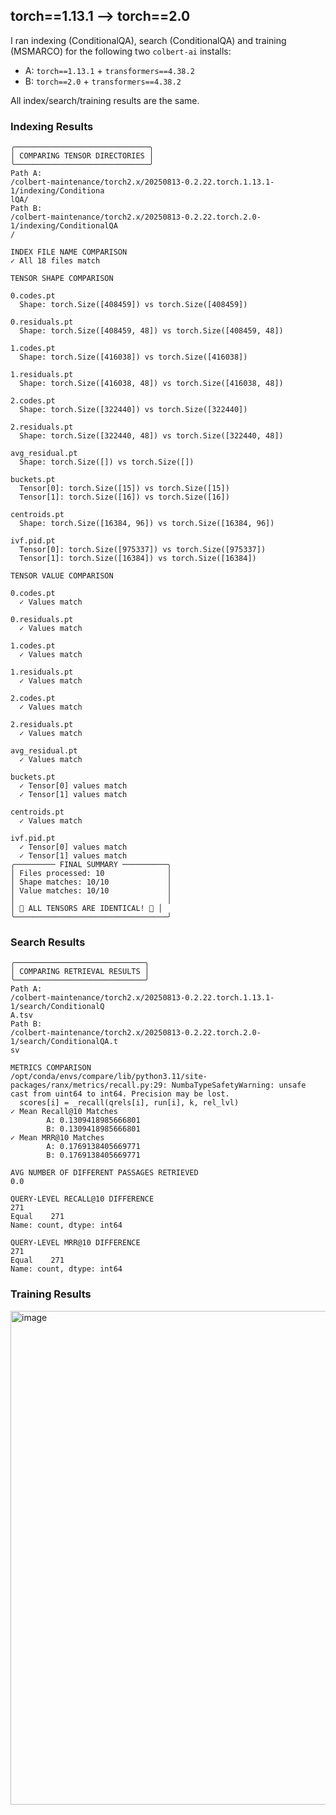## torch==1.13.1 --> torch==2.0

I ran indexing (ConditionalQA), search (ConditionalQA) and training (MSMARCO) for the following two `colbert-ai` installs:

- A: `torch==1.13.1` + `transformers==4.38.2`
- B: `torch==2.0` + `transformers==4.38.2`

All index/search/training results are the same.

### Indexing Results

```
╭──────────────────────────────╮
│ COMPARING TENSOR DIRECTORIES │
╰──────────────────────────────╯
Path A: 
/colbert-maintenance/torch2.x/20250813-0.2.22.torch.1.13.1-1/indexing/Conditiona
lQA/
Path B: 
/colbert-maintenance/torch2.x/20250813-0.2.22.torch.2.0-1/indexing/ConditionalQA
/

INDEX FILE NAME COMPARISON
✓ All 18 files match

TENSOR SHAPE COMPARISON

0.codes.pt
  Shape: torch.Size([408459]) vs torch.Size([408459])

0.residuals.pt
  Shape: torch.Size([408459, 48]) vs torch.Size([408459, 48])

1.codes.pt
  Shape: torch.Size([416038]) vs torch.Size([416038])

1.residuals.pt
  Shape: torch.Size([416038, 48]) vs torch.Size([416038, 48])

2.codes.pt
  Shape: torch.Size([322440]) vs torch.Size([322440])

2.residuals.pt
  Shape: torch.Size([322440, 48]) vs torch.Size([322440, 48])

avg_residual.pt
  Shape: torch.Size([]) vs torch.Size([])

buckets.pt
  Tensor[0]: torch.Size([15]) vs torch.Size([15])
  Tensor[1]: torch.Size([16]) vs torch.Size([16])

centroids.pt
  Shape: torch.Size([16384, 96]) vs torch.Size([16384, 96])

ivf.pid.pt
  Tensor[0]: torch.Size([975337]) vs torch.Size([975337])
  Tensor[1]: torch.Size([16384]) vs torch.Size([16384])

TENSOR VALUE COMPARISON

0.codes.pt
  ✓ Values match

0.residuals.pt
  ✓ Values match

1.codes.pt
  ✓ Values match

1.residuals.pt
  ✓ Values match

2.codes.pt
  ✓ Values match

2.residuals.pt
  ✓ Values match

avg_residual.pt
  ✓ Values match

buckets.pt
  ✓ Tensor[0] values match
  ✓ Tensor[1] values match

centroids.pt
  ✓ Values match

ivf.pid.pt
  ✓ Tensor[0] values match
  ✓ Tensor[1] values match
╭───────── FINAL SUMMARY ──────────╮
│ Files processed: 10              │
│ Shape matches: 10/10             │
│ Value matches: 10/10             │
│                                  │
│ 🎉 ALL TENSORS ARE IDENTICAL! 🎉 │
╰──────────────────────────────────╯
```

### Search Results

```
╭─────────────────────────────╮
│ COMPARING RETRIEVAL RESULTS │
╰─────────────────────────────╯
Path A: 
/colbert-maintenance/torch2.x/20250813-0.2.22.torch.1.13.1-1/search/ConditionalQ
A.tsv
Path B: 
/colbert-maintenance/torch2.x/20250813-0.2.22.torch.2.0-1/search/ConditionalQA.t
sv

METRICS COMPARISON
/opt/conda/envs/compare/lib/python3.11/site-packages/ranx/metrics/recall.py:29: NumbaTypeSafetyWarning: unsafe cast from uint64 to int64. Precision may be lost.
  scores[i] = _recall(qrels[i], run[i], k, rel_lvl)
✓ Mean Recall@10 Matches
        A: 0.1309418985666801
        B: 0.1309418985666801
✓ Mean MRR@10 Matches
        A: 0.1769138405669771
        B: 0.1769138405669771

AVG NUMBER OF DIFFERENT PASSAGES RETRIEVED
0.0

QUERY-LEVEL RECALL@10 DIFFERENCE
271
Equal    271
Name: count, dtype: int64

QUERY-LEVEL MRR@10 DIFFERENCE
271
Equal    271
Name: count, dtype: int64

```

### Training Results

<img width="1189" height="790" alt="image" src="https://github.com/user-attachments/assets/11941df2-00b9-475f-90d2-416d4955c420" />

